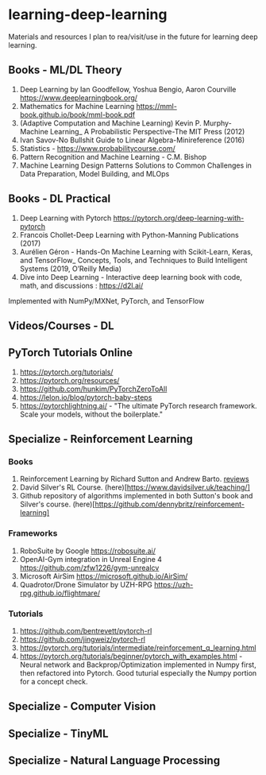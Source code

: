 # learning-deep-learning
Materials and resources I plan to rea/visit/use in the future for learning deep learning.

## Books - ML/DL Theory
1. Deep Learning by Ian Goodfellow, Yoshua Bengio, Aaron Courville https://www.deeplearningbook.org/
1. Mathematics for Machine Learning https://mml-book.github.io/book/mml-book.pdf
2. (Adaptive Computation and Machine Learning) Kevin P. Murphy-Machine Learning_ A Probabilistic Perspective-The MIT Press (2012)
3. Ivan Savov-No Bullshit Guide to Linear Algebra-Minireference (2016)
4. Statistics - https://www.probabilitycourse.com/
5. Pattern Recognition and Machine Learning - C.M. Bishop
6. Machine Learning Design Patterns Solutions to Common Challenges in Data Preparation, Model Building, and MLOps

## Books - DL Practical
1. Deep Learning with Pytorch https://pytorch.org/deep-learning-with-pytorch
2. Francois Chollet-Deep Learning with Python-Manning Publications (2017)
3. Aurélien Géron - Hands-On Machine Learning with Scikit-Learn, Keras, and TensorFlow_ Concepts, Tools, and Techniques to Build Intelligent Systems (2019, O’Reilly Media)
4. Dive into Deep Learning - Interactive deep learning book with code, math, and discussions : https://d2l.ai/

Implemented with NumPy/MXNet, PyTorch, and TensorFlow

## Videos/Courses - DL 

## PyTorch Tutorials Online
1. https://pytorch.org/tutorials/
2. https://pytorch.org/resources/
3. https://github.com/hunkim/PyTorchZeroToAll
4. https://lelon.io/blog/pytorch-baby-steps
5. https://pytorchlightning.ai/ - "The ultimate PyTorch research framework. Scale your models, without the boilerplate."


## Specialize - Reinforcement Learning
### Books
1. Reinforcement Learning by Richard Sutton and Andrew Barto. [reviews](https://www.reddit.com/r/MachineLearning/comments/7ui8jv/d_where_to_start_learning_reinforcement_learning/)
2. David Silver's RL Course. (here)[https://www.davidsilver.uk/teaching/]
3. Github repository of algorithms implemented in both Sutton's book and Silver's course. (here)[https://github.com/dennybritz/reinforcement-learning]
### Frameworks
1. RoboSuite by Google https://robosuite.ai/
2. OpenAI-Gym integration in Unreal Engine 4 https://github.com/zfw1226/gym-unrealcv
3. Microsoft AirSim https://microsoft.github.io/AirSim/
4. Quadrotor/Drone Simulator by UZH-RPG https://uzh-rpg.github.io/flightmare/
### Tutorials
1. https://github.com/bentrevett/pytorch-rl
2. https://github.com/jingweiz/pytorch-rl
3. https://pytorch.org/tutorials/intermediate/reinforcement_q_learning.html
4. https://pytorch.org/tutorials/beginner/pytorch_with_examples.html - Neural network and Backprop/Optimization implemented in Numpy first, then refactored into Pytorch. Good tuturial especially the Numpy portion for a concept check. 

## Specialize - Computer Vision
## Specialize - TinyML
## Specialize - Natural Language Processing


